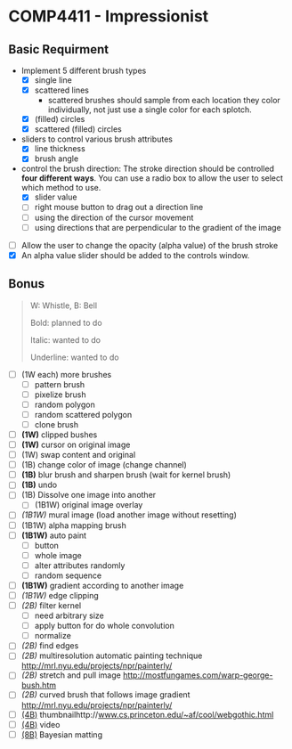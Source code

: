 # COMP4411 - Impressionist

## Basic Requirment

- Implement 5 different brush types
  - [x] single line
  - [x] scattered lines
    - scattered brushes should sample from each location they color individually, not just use a single color for each splotch.
  - [x] (filled) circles
  - [x] scattered (filled) circles
- sliders to control various brush attributes
  - [x] line thickness
  - [x] brush angle
- control the brush direction: The stroke direction should be controlled **four different ways**. You can use a radio box to allow the user to select which method to use.
  - [x] slider value
  - [ ] right mouse button to drag out a direction line
  - [ ] using the direction of the cursor movement
  - [ ] using directions that are perpendicular to the gradient of the image
- [ ] Allow the user to change the opacity (alpha value) of the brush stroke
- [x] An alpha value slider should be added to the controls window.
## Bonus

> W: Whistle, B: Bell
>
> Bold: planned to do
>
> Italic: wanted to do
>
> Underline: wanted to do

- [ ] (1W each) more brushes
  - [ ] pattern brush
  - [ ] pixelize brush
  - [ ] random polygon
  - [ ] random scattered polygon
  - [ ] clone brush
- [ ] **(1W)** clipped bushes
- [ ] **(1W)** cursor on original image
- [ ] (1W) swap content and original
- [ ] (1B) change color of image (change channel)
- [ ] **(1B)** blur brush and sharpen brush (wait for kernel brush)
- [ ] **(1B)** undo
- [ ] (1B) Dissolve one image into another
  - [ ] (1B1W) original image overlay
- [ ] _(1B1W)_ mural image (load another image without resetting)
- [ ] (1B1W) alpha mapping brush
- [ ] **(1B1W)** auto paint
  - [ ] button
  - [ ] whole image
  - [ ] alter attributes randomly
  - [ ] random sequence
- [ ] **(1B1W)** gradient according to another image
- [ ] _(1B1W)_ edge clipping
- [ ] _(2B)_ filter kernel
  - [ ] need arbitrary size
  - [ ] apply button for do whole convolution
  - [ ] normalize
- [ ] _(2B)_ find edges
- [ ] _(2B)_ multiresolution automatic painting technique http://mrl.nyu.edu/projects/npr/painterly/
- [ ] _(2B)_ stretch and pull image http://mostfungames.com/warp-george-bush.htm
- [ ] _(2B)_ curved brush that follows image gradient http://mrl.nyu.edu/projects/npr/painterly/
- [ ] <u>(4B)</u> thumbnailhttp://www.cs.princeton.edu/~af/cool/webgothic.html
- [ ] <u>(4B)</u> video
- [ ] <u>(8B)</u> Bayesian matting